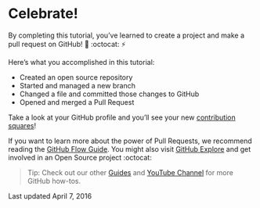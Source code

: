 # Celebrate!



By completing this tutorial, you’ve learned to create a project and make a pull request on GitHub! :tada: :octocat: :zap:

Here’s what you accomplished in this tutorial:

-    Created an open source repository
-    Started and managed a new branch
-    Changed a file and committed those changes to GitHub
-    Opened and merged a Pull Request

Take a look at your GitHub profile and you’ll see your new [contribution squares](https://help.github.com/articles/viewing-contributions)!

If you want to learn more about the power of Pull Requests, we recommend reading the [GitHub Flow Guide](http://guides.github.com/overviews/flow/). You might also visit [GitHub Explore](http://github.com/explore) and get involved in an Open Source project :octocat:

>    Tip: Check out our other [Guides](http://guides.github.com/) and [YouTube Channel](http://youtube.com/githubguides) for more GitHub how-tos.


Last updated April 7, 2016